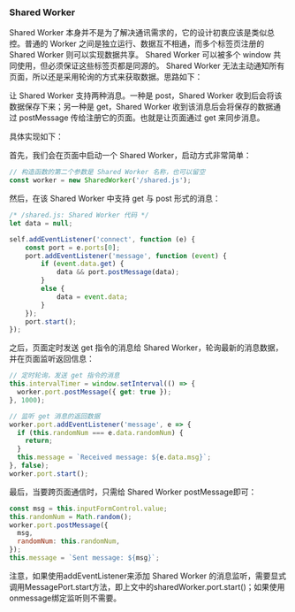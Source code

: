 ### Shared Worker
Shared Worker 本身并不是为了解决通讯需求的，它的设计初衷应该是类似总控。普通的 Worker 之间是独立运行、数据互不相通，而多个标签页注册的 Shared Worker 则可以实现数据共享。
Shared Worker 可以被多个 window 共同使用，但必须保证这些标签页都是同源的。
Shared Worker 无法主动通知所有页面，所以还是采用轮询的方式来获取数据。思路如下：

让 Shared Worker 支持两种消息。一种是 post，Shared Worker 收到后会将该数据保存下来；另一种是 get，Shared Worker 收到该消息后会将保存的数据通过 postMessage 传给注册它的页面。也就是让页面通过 get 来同步消息。

具体实现如下：

首先，我们会在页面中启动一个 Shared Worker，启动方式非常简单：

```javascript
// 构造函数的第二个参数是 Shared Worker 名称，也可以留空
const worker = new SharedWorker('/shared.js');
```
然后，在该 Shared Worker 中支持 get 与 post 形式的消息：

```javascript
/* /shared.js: Shared Worker 代码 */
let data = null;

self.addEventListener('connect', function (e) {
    const port = e.ports[0];
    port.addEventListener('message', function (event) {
        if (event.data.get) {
            data && port.postMessage(data);
        }
        else {
            data = event.data;
        }
    });
    port.start();
});
```
之后，页面定时发送 get 指令的消息给 Shared Worker，轮询最新的消息数据，并在页面监听返回信息：

```javascript
// 定时轮询，发送 get 指令的消息
this.intervalTimer = window.setInterval(() => {
  worker.port.postMessage({ get: true });
}, 1000);
```

```javascript
// 监听 get 消息的返回数据
worker.port.addEventListener('message', e => {
  if (this.randomNum === e.data.randomNum) {
    return;
  }
  this.message = `Received message: ${e.data.msg}`;
}, false);
worker.port.start();
```
最后，当要跨页面通信时，只需给 Shared Worker postMessage即可：

```javascript
const msg = this.inputFormControl.value;
this.randomNum = Math.random();
worker.port.postMessage({
  msg,
  randomNum: this.randomNum,
});
this.message = `Sent message: ${msg}`;
```
注意，如果使用addEventListener来添加 Shared Worker 的消息监听，需要显式调用MessagePort.start方法，即上文中的sharedWorker.port.start()；如果使用onmessage绑定监听则不需要。